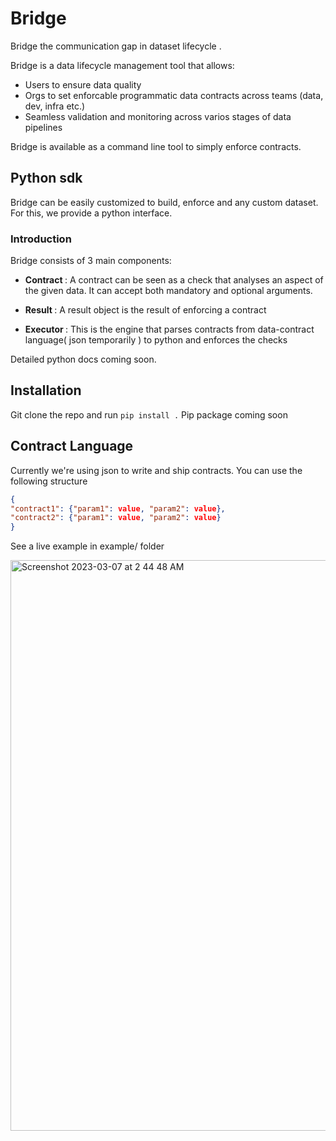 # Bridge
Bridge the communication gap in dataset lifecycle .

Bridge is a data lifecycle management tool that allows:
* Users to ensure data quality
* Orgs to set enforcable programmatic data contracts across teams (data, dev, infra etc.)
* Seamless validation and monitoring across varios stages of data pipelines

Bridge is available as a command line tool to simply enforce contracts. 

## Python sdk
Bridge can be easily customized to build, enforce and any custom dataset. For this, we provide a python interface.

### Introduction
Bridge consists of 3 main components:
* <b> Contract </b>: A contract can be seen as a check that analyses an aspect of the given data. It can accept both mandatory and optional arguments. 

* <b> Result </b>: A result object is the result of enforcing a contract

* <b> Executor </b>: This is the engine that parses contracts from data-contract language( json temporarily ) to python and enforces the checks

Detailed python docs coming soon.

## Installation
Git clone the repo and run `pip install .`
Pip package coming soon

## Contract Language
Currently we're using json to write and ship contracts. You can use the following structure

```json
{
"contract1": {"param1": value, "param2": value},
"contract2": {"param1": value, "param2": value}
}
```
See a live example in example/ folder

<img width="913" alt="Screenshot 2023-03-07 at 2 44 48 AM" src="https://user-images.githubusercontent.com/15766192/223232651-69d2ac69-3b5c-4fcc-87e8-d69be52bb3ee.png">

